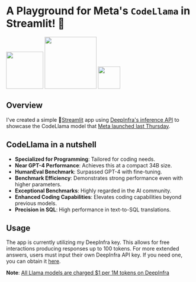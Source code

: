# A Playground for Meta's `CodeLlama` in Streamlit! 🎈

<p float="left">
  <img src="https://github.com/CharlyWargnier/CodeLlama-via-DeepInfra/assets/27242399/3d6116fa-dee6-4476-8626-2d20743da9c5" width="100">
  <img src="https://github.com/CharlyWargnier/CodeLlama-via-DeepInfra/assets/27242399/8c150c9b-ce9d-4994-84cf-72d19086e6f2" width="140">
  <img src="https://github.com/CharlyWargnier/CodeLlama-via-DeepInfra/assets/27242399/a690b8a6-e826-4793-a7e6-10d2dd7b9680" width="60">
</p>

## Overview
I've created a simple 🎈[Streamlit](https://streamlit.io/) app using [DeepInfra's inference API](https://deepinfra.com/docs/advanced/openai_api) to showcase the CodeLlama model that [Meta launched last Thursday](https://about.fb.com/news/2023/08/code-llama-ai-for-coding/).

## CodeLlama in a nutshell
- **Specialized for Programming**: Tailored for coding needs.
- **Near GPT-4 Performance**: Achieves this at a compact 34B size.
- **HumanEval Benchmark**: Surpassed GPT-4 with fine-tuning.
- **Benchmark Efficiency**: Demonstrates strong performance even with higher parameters.
- **Exceptional Benchmarks**: Highly regarded in the AI community.
- **Enhanced Coding Capabilities**: Elevates coding capabilities beyond previous models.
- **Precision in SQL**: High performance in text-to-SQL translations.

## Usage
The app is currently utilizing my DeepInfra key. This allows for free interactions producing responses up to 100 tokens. For more extended answers, users must input their own DeepInfra API key. If you need one, you can obtain it [here](https://deepinfra.com/dash/api_keys).

**Note**: [All Llama models are charged $1 per 1M tokens on DeepInfra](https://deepinfra.com/pricing)


